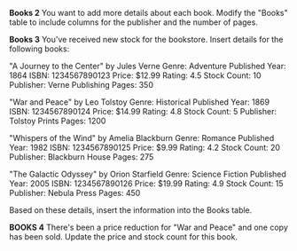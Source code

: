 **Books 2**
You want to add more details about each book. Modify the "Books" table to include columns for the publisher and the number of pages.

**Books 3**
You've received new stock for the bookstore. Insert details for the following books:

"A Journey to the Center" by Jules Verne
Genre: Adventure
Published Year: 1864
ISBN: 1234567890123
Price: $12.99
Rating: 4.5
Stock Count: 10
Publisher: Verne Publishing
Pages: 350


"War and Peace" by Leo Tolstoy
Genre: Historical
Published Year: 1869
ISBN: 1234567890124
Price: $14.99
Rating: 4.8
Stock Count: 5
Publisher: Tolstoy Prints
Pages: 1200

"Whispers of the Wind" by Amelia Blackburn
Genre: Romance
Published Year: 1982
ISBN: 1234567890125
Price: $9.99
Rating: 4.2
Stock Count: 20
Publisher: Blackburn House
Pages: 275

"The Galactic Odyssey" by Orion Starfield
Genre: Science Fiction
Published Year: 2005
ISBN: 1234567890126
Price: $19.99
Rating: 4.9
Stock Count: 15
Publisher: Nebula Press
Pages: 450

Based on these details, insert the information into the Books table.


**BOOKS 4**
There's been a price reduction for "War and Peace" and one copy has been sold. Update the price and stock count for this book.
